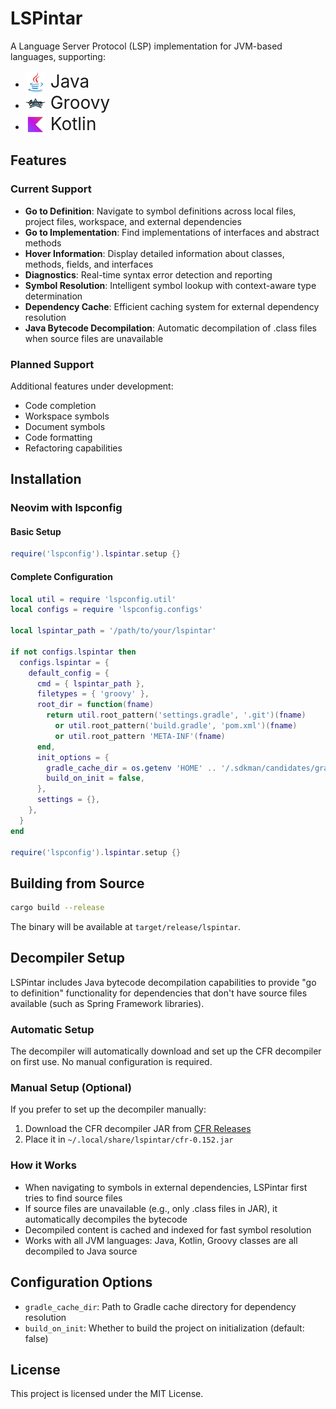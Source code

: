# LSPintar

A Language Server Protocol (LSP) implementation for JVM-based languages, supporting:
- <span style="font-size: 2em;"><img src="https://github.com/devicons/devicon/blob/master/icons/java/java-original.svg" height="32" style="vertical-align: text-bottom"> Java </span>
- <span style="font-size: 2em;"><img src="https://github.com/devicons/devicon/blob/master/icons/groovy/groovy-original.svg" height="32" style="vertical-align: text-bottom"> Groovy</span>
- <span style="font-size: 2em;"><img src="https://github.com/devicons/devicon/blob/master/icons/kotlin/kotlin-original.svg" height="32" style="vertical-align: text-bottom"> Kotlin</span>

## Features

### Current Support
- **Go to Definition**: Navigate to symbol definitions across local files, project files, workspace, and external dependencies
- **Go to Implementation**: Find implementations of interfaces and abstract methods
- **Hover Information**: Display detailed information about classes, methods, fields, and interfaces
- **Diagnostics**: Real-time syntax error detection and reporting
- **Symbol Resolution**: Intelligent symbol lookup with context-aware type determination
- **Dependency Cache**: Efficient caching system for external dependency resolution
- **Java Bytecode Decompilation**: Automatic decompilation of .class files when source files are unavailable

### Planned Support
Additional features under development:
- Code completion
- Workspace symbols
- Document symbols
- Code formatting
- Refactoring capabilities

## Installation

### Neovim with lspconfig

#### Basic Setup

```lua
require('lspconfig').lspintar.setup {}
```

#### Complete Configuration

```lua
local util = require 'lspconfig.util'
local configs = require 'lspconfig.configs'

local lspintar_path = '/path/to/your/lspintar'

if not configs.lspintar then
  configs.lspintar = {
    default_config = {
      cmd = { lspintar_path },
      filetypes = { 'groovy' },
      root_dir = function(fname)
        return util.root_pattern('settings.gradle', '.git')(fname)
          or util.root_pattern('build.gradle', 'pom.xml')(fname)
          or util.root_pattern 'META-INF'(fname)
      end,
      init_options = {
        gradle_cache_dir = os.getenv 'HOME' .. '/.sdkman/candidates/gradle/6.3/caches/modules-2/files-2.1',
        build_on_init = false,
      },
      settings = {},
    },
  }
end

require('lspconfig').lspintar.setup {}
```

## Building from Source

```bash
cargo build --release
```

The binary will be available at `target/release/lspintar`.

## Decompiler Setup

LSPintar includes Java bytecode decompilation capabilities to provide "go to definition" functionality for dependencies that don't have source files available (such as Spring Framework libraries).

### Automatic Setup

The decompiler will automatically download and set up the CFR decompiler on first use. No manual configuration is required.

### Manual Setup (Optional)

If you prefer to set up the decompiler manually:

1. Download the CFR decompiler JAR from [CFR Releases](https://github.com/leibnitz27/cfr/releases)
2. Place it in `~/.local/share/lspintar/cfr-0.152.jar`

### How it Works

- When navigating to symbols in external dependencies, LSPintar first tries to find source files
- If source files are unavailable (e.g., only .class files in JAR), it automatically decompiles the bytecode
- Decompiled content is cached and indexed for fast symbol resolution
- Works with all JVM languages: Java, Kotlin, Groovy classes are all decompiled to Java source

## Configuration Options

- `gradle_cache_dir`: Path to Gradle cache directory for dependency resolution
- `build_on_init`: Whether to build the project on initialization (default: false)

## License

This project is licensed under the MIT License.
